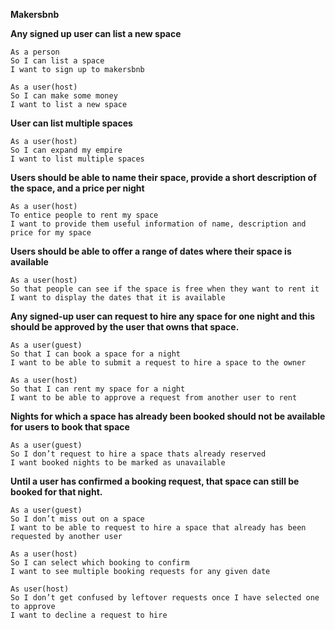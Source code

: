**Makersbnb**

**Any signed up user can list a new space**
```
As a person
So I can list a space
I want to sign up to makersbnb

As a user(host)
So I can make some money
I want to list a new space
```
**User can list multiple spaces**
```
As a user(host)
So I can expand my empire
I want to list multiple spaces
```
**Users should be able to name their space, provide a short description of the space, and a price per night**
```
As a user(host)
To entice people to rent my space
I want to provide them useful information of name, description and price for my space
```
**Users should be able to offer a range of dates where their space is available**
```
As a user(host)
So that people can see if the space is free when they want to rent it
I want to display the dates that it is available
```
**Any signed-up user can request to hire any space for one night and this should be approved by the user that owns that space.**
```
As a user(guest)
So that I can book a space for a night
I want to be able to submit a request to hire a space to the owner

As a user(host)
So that I can rent my space for a night
I want to be able to approve a request from another user to rent
```
**Nights for which a space has already been booked should not be available for users to book that space**
```
As a user(guest)
So I don’t request to hire a space thats already reserved
I want booked nights to be marked as unavailable
```
**Until a user has confirmed a booking request, that space can still be booked for that night.**
```
As a user(guest)
So I don’t miss out on a space
I want to be able to request to hire a space that already has been requested by another user

As a user(host)
So I can select which booking to confirm
I want to see multiple booking requests for any given date

As user(host)
So I don’t get confused by leftover requests once I have selected one to approve
I want to decline a request to hire
```
